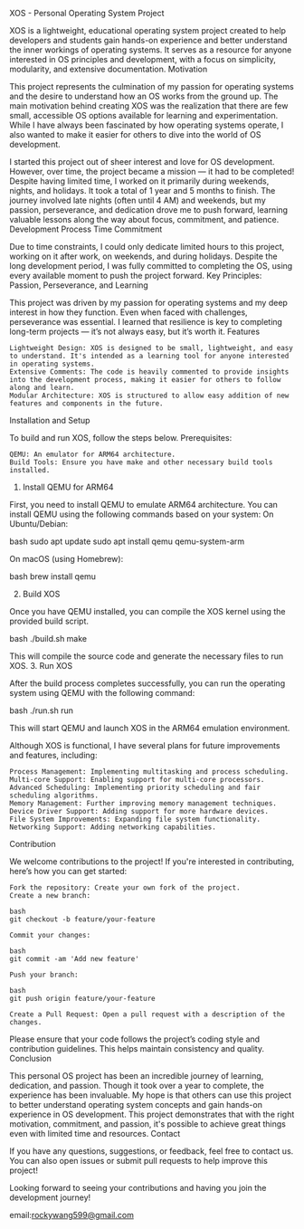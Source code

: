 XOS - Personal Operating System Project

XOS is a lightweight, educational operating system project created to help developers and students gain hands-on experience and better understand the inner workings of operating systems. It serves as a resource for anyone interested in OS principles and development, with a focus on simplicity, modularity, and extensive documentation.
Motivation

This project represents the culmination of my passion for operating systems and the desire to understand how an OS works from the ground up. The main motivation behind creating XOS was the realization that there are few small, accessible OS options available for learning and experimentation. While I have always been fascinated by how operating systems operate, I also wanted to make it easier for others to dive into the world of OS development.

I started this project out of sheer interest and love for OS development. However, over time, the project became a mission — it had to be completed! Despite having limited time, I worked on it primarily during weekends, nights, and holidays. It took a total of 1 year and 5 months to finish. The journey involved late nights (often until 4 AM) and weekends, but my passion, perseverance, and dedication drove me to push forward, learning valuable lessons along the way about focus, commitment, and patience.
Development Process
Time Commitment

Due to time constraints, I could only dedicate limited hours to this project, working on it after work, on weekends, and during holidays. Despite the long development period, I was fully committed to completing the OS, using every available moment to push the project forward.
Key Principles: Passion, Perseverance, and Learning

This project was driven by my passion for operating systems and my deep interest in how they function. Even when faced with challenges, perseverance was essential. I learned that resilience is key to completing long-term projects — it’s not always easy, but it’s worth it.
Features

    Lightweight Design: XOS is designed to be small, lightweight, and easy to understand. It's intended as a learning tool for anyone interested in operating systems.
    Extensive Comments: The code is heavily commented to provide insights into the development process, making it easier for others to follow along and learn.
    Modular Architecture: XOS is structured to allow easy addition of new features and components in the future.

Installation and Setup

To build and run XOS, follow the steps below.
Prerequisites:

    QEMU: An emulator for ARM64 architecture.
    Build Tools: Ensure you have make and other necessary build tools installed.

1. Install QEMU for ARM64

First, you need to install QEMU to emulate ARM64 architecture. You can install QEMU using the following commands based on your system:
On Ubuntu/Debian:

bash
sudo apt update
sudo apt install qemu qemu-system-arm

On macOS (using Homebrew):

bash
brew install qemu

2. Build XOS

Once you have QEMU installed, you can compile the XOS kernel using the provided build script.

bash
./build.sh make

This will compile the source code and generate the necessary files to run XOS.
3. Run XOS

After the build process completes successfully, you can run the operating system using QEMU with the following command:

bash
./run.sh run

This will start QEMU and launch XOS in the ARM64 emulation environment.

Although XOS is functional, I have several plans for future improvements and features, including:

    Process Management: Implementing multitasking and process scheduling.
    Multi-core Support: Enabling support for multi-core processors.
    Advanced Scheduling: Implementing priority scheduling and fair scheduling algorithms.
    Memory Management: Further improving memory management techniques.
    Device Driver Support: Adding support for more hardware devices.
    File System Improvements: Expanding file system functionality.
    Networking Support: Adding networking capabilities.

Contribution

We welcome contributions to the project! If you're interested in contributing, here’s how you can get started:

    Fork the repository: Create your own fork of the project.
    Create a new branch:

    bash
    git checkout -b feature/your-feature

    Commit your changes:

    bash
    git commit -am 'Add new feature'

    Push your branch:

    bash
    git push origin feature/your-feature

    Create a Pull Request: Open a pull request with a description of the changes.

Please ensure that your code follows the project’s coding style and contribution guidelines. This helps maintain consistency and quality.
Conclusion

This personal OS project has been an incredible journey of learning, dedication, and passion. Though it took over a year to complete, the experience has been invaluable. My hope is that others can use this project to better understand operating system concepts and gain hands-on experience in OS development. This project demonstrates that with the right motivation, commitment, and passion, it's possible to achieve great things even with limited time and resources.
Contact

If you have any questions, suggestions, or feedback, feel free to contact us. You can also open issues or submit pull requests to help improve this project!

Looking forward to seeing your contributions and having you join the development journey!

email:rockywang599@gmail.com

